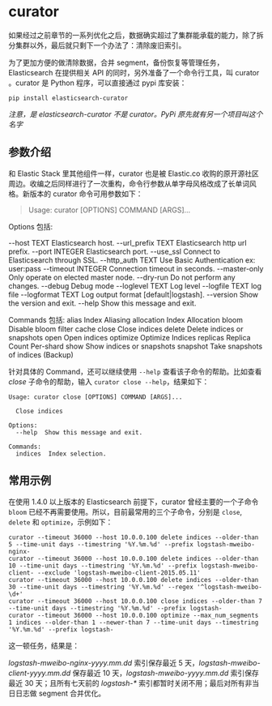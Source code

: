 # curator

如果经过之前章节的一系列优化之后，数据确实超过了集群能承载的能力，除了拆分集群以外，最后就只剩下一个办法了：清除废旧索引。

为了更加方便的做清除数据，合并 segment，备份恢复等管理任务，Elasticsearch 在提供相关 API 的同时，另外准备了一个命令行工具，叫 curator 。curator 是 Python 程序，可以直接通过 pypi 库安装：

```
pip install elasticsearch-curator
```

*注意，是 elasticsearch-curator 不是 curator。PyPi 原先就有另一个项目叫这个名字*

## 参数介绍

和 Elastic Stack 里其他组件一样，curator 也是被 Elastic.co 收购的原开源社区周边。收编之后同样进行了一次重构，命令行参数从单字母风格改成了长单词风格。新版本的 curator 命令可用参数如下：

> Usage: curator [OPTIONS] COMMAND [ARGS]...

Options 包括:

  --host TEXT        Elasticsearch host.
  --url_prefix TEXT  Elasticsearch http url prefix.
  --port INTEGER     Elasticsearch port.
  --use_ssl          Connect to Elasticsearch through SSL.
  --http_auth TEXT   Use Basic Authentication ex: user:pass
  --timeout INTEGER  Connection timeout in seconds.
  --master-only      Only operate on elected master node.
  --dry-run          Do not perform any changes.
  --debug            Debug mode
  --loglevel TEXT    Log level
  --logfile TEXT     log file
  --logformat TEXT   Log output format [default|logstash].
  --version          Show the version and exit.
  --help             Show this message and exit.

Commands 包括:
  alias       Index Aliasing
  allocation  Index Allocation
  bloom       Disable bloom filter cache
  close       Close indices
  delete      Delete indices or snapshots
  open        Open indices
  optimize    Optimize Indices
  replicas    Replica Count Per-shard
  show        Show indices or snapshots
  snapshot    Take snapshots of indices (Backup)

针对具体的 Command，还可以继续使用 `--help` 查看该子命令的帮助。比如查看 *close* 子命令的帮助，输入 `curator close --help`，结果如下：

```
Usage: curator close [OPTIONS] COMMAND [ARGS]...

  Close indices

Options:
  --help  Show this message and exit.

Commands:
  indices  Index selection.
```

## 常用示例

在使用 1.4.0 以上版本的 Elasticsearch 前提下，curator 曾经主要的一个子命令 `bloom` 已经不再需要使用。所以，目前最常用的三个子命令，分别是 `close`, `delete` 和 `optimize`，示例如下：

```
curator --timeout 36000 --host 10.0.0.100 delete indices --older-than 5 --time-unit days --timestring '%Y.%m.%d' --prefix logstash-mweibo-nginx-
curator --timeout 36000 --host 10.0.0.100 delete indices --older-than 10 --time-unit days --timestring '%Y.%m.%d' --prefix logstash-mweibo-client- --exclude 'logstash-mweibo-client-2015.05.11'
curator --timeout 36000 --host 10.0.0.100 delete indices --older-than 30 --time-unit days --timestring '%Y.%m.%d' --regex '^logstash-mweibo-\d+'
curator --timeout 36000 --host 10.0.0.100 close indices --older-than 7 --time-unit days --timestring '%Y.%m.%d' --prefix logstash-
curator --timeout 36000 --host 10.0.0.100 optimize --max_num_segments 1 indices --older-than 1 --newer-than 7 --time-unit days --timestring '%Y.%m.%d' --prefix logstash-
```

这一顿任务，结果是：

*logstash-mweibo-nginx-yyyy.mm.dd* 索引保存最近 5 天，*logstash-mweibo-client-yyyy.mm.dd* 保存最近 10 天，*logstash-mweibo-yyyy.mm.dd* 索引保存最近 30 天；且所有七天前的 *logstash-\** 索引都暂时关闭不用；最后对所有非当日日志做 segment 合并优化。
